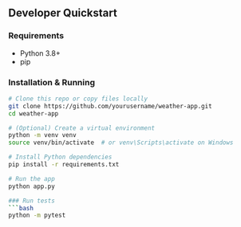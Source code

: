 ## Developer Quickstart

### Requirements

- Python 3.8+
- pip

### Installation & Running

```bash
# Clone this repo or copy files locally
git clone https://github.com/yourusername/weather-app.git
cd weather-app

# (Optional) Create a virtual environment
python -m venv venv
source venv/bin/activate  # or venv\Scripts\activate on Windows

# Install Python dependencies
pip install -r requirements.txt

# Run the app
python app.py

### Run tests
```bash
python -m pytest
```